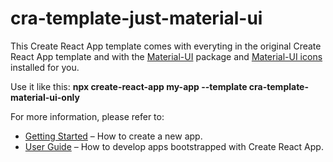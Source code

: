 # cra-template-just-material-ui

This Create React App template comes with everyting in the original
Create React App template and with the [Material-UI](https://material-ui.com/) package and
[Material-UI icons](https://material-ui.com/components/material-icons/) installed for you.

Use it like this: **npx create-react-app my-app --template cra-template-material-ui-only**

For more information, please refer to:

- [Getting Started](https://create-react-app.dev/docs/getting-started) – How to create a new app.
- [User Guide](https://create-react-app.dev) – How to develop apps bootstrapped with Create React App.
